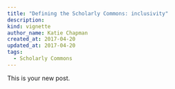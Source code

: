 ```yaml
---
title: "Defining the Scholarly Commons: inclusivity"
description: 
kind: vignette
author_name: Katie Chapman
created_at: 2017-04-20
updated_at: 2017-04-20
tags:
  - Scholarly Commons
---
```

This is your new post.
